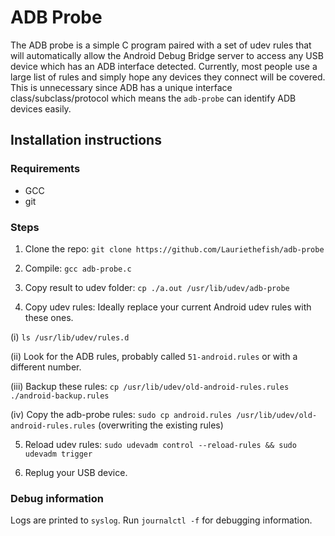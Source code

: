 # ADB Probe

The ADB probe is a simple C program paired with a set of udev rules that will automatically allow the Android Debug Bridge server to access
any USB device which has an ADB interface detected. Currently, most people use a large list of rules and simply hope any devices they connect
will be covered. This is unnecessary since ADB has a unique interface class/subclass/protocol which means the `adb-probe` can identify ADB devices
easily.

## Installation instructions

### Requirements
- GCC
- git

### Steps
1. Clone the repo: `git clone https://github.com/Lauriethefish/adb-probe`

2. Compile: `gcc adb-probe.c`

3. Copy result to udev folder: `cp ./a.out /usr/lib/udev/adb-probe`

4. Copy udev rules: Ideally replace your current Android udev rules with these ones.

(i) `ls /usr/lib/udev/rules.d`

(ii) Look for the ADB rules, probably called `51-android.rules` or with a different number.

(iii) Backup these rules: `cp /usr/lib/udev/old-android-rules.rules ./android-backup.rules`

(iv) Copy the adb-probe rules: `sudo cp android.rules /usr/lib/udev/old-android-rules.rules` (overwriting the existing rules)

5. Reload udev rules: `sudo udevadm control --reload-rules && sudo udevadm trigger`

6. Replug your USB device.

### Debug information

Logs are printed to `syslog`. Run `journalctl -f` for debugging information.

